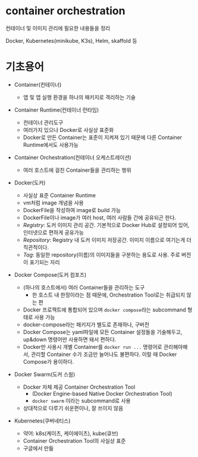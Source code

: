 # container orchestration
컨테이너 및 이미지 관리에 필요한 내용들을 정리

Docker, Kubernetes(minikube, K3s), Helm, skaffold 등

# 기초용어
- Container(컨테이너)
	- 앱 및 앱 실행 환경을 하나의 패키지로 격리하는 기술
- Container Runtime(컨테이너 런타임)
	- 컨테이너 관리도구
	- 여러가지 있으나 Docker로 사실상 표준화
	- Docker로 만든 Container는 표준이 지켜져 있기 때문에 다른 Container Runtime에서도 사용가능
- Container Orchestration(컨테이너 오케스트레이션)
	- 여러 호스트에 걸친 Container들을 관리하는 행위

- Docker(도커)
	- 사실상 표준 Container Runtime
	- vm처럼 image 개념을 사용
	- DockerFile을 작성하여 image로 build 가능
	- DockerFile이나 image가 여러 host, 여러 사람들 간에 공유되곤 한다.
	- *Registry*: 도커 이미지 관리 공간. 기본적으로 Docker Hub로 설정되어 있어, 인터넷으로 편하게 공유가능
	- *Repository*: Registry 내 도커 이미지 저장공간. 이미지 이름으로 여기는게 더 직관적이다.
	- *Tag*: 동일한 repository(이름)의 이미지들을 구분하는 용도로 사용. 주로 버전이 표기되는 자리

- Docker Compose(도커 컴포즈)
	- (하나의 호스트에서) 여러 Container들을 관리하는 도구
		- 한 호스트 내 한정이라는 점 때문에, Orchestration Tool로는 취급되지 않는 편
	- Docker 프로젝트에 통합되어 있으며 `docker compose`라는 subcommand 형태로 사용 가능
	- docker-compose라는 패키지가 별도로 존재하나, 구버전
	- Docker Compose는 yaml파일에 모든 Container 설정들을 기술해두고, up&down 명령어만 사용하면 돼서 편하다.
	- Docker만 사용시 개별 Container를 `docker run ...` 명령어로 관리해야해서, 관리할 Container 수가 조금만 늘어나도 불편하다. 이럴 때 Docker Compose가 용이하다.

- Docker Swarm(도커 스웜)
	- Docker 자체 제공 Container Orchestration Tool
		- (Docker Engine-based Native Docker Orchestration Tool)
		- `docker swarm` 이라는 subcommand로 사용
	- 상대적으로 다루기 쉬운편이나, 잘 쓰이지 않음
- Kubernetes(쿠버네티스)
	- 약어: k8s(케이츠, 케이에이츠), kube(큐브)
	- Container Orchestration Tool의 사실상 표준
	- 구글에서 만듦






